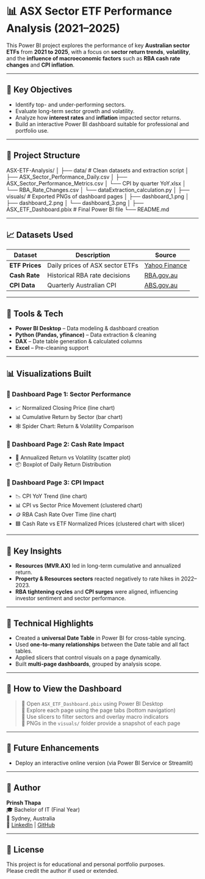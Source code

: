 # 📊 ASX Sector ETF Performance Analysis (2021–2025)

This Power BI project explores the performance of key **Australian sector ETFs** from **2021 to 2025**, with a focus on **sector return trends**, **volatility**, and the **influence of macroeconomic factors** such as **RBA cash rate changes** and **CPI inflation**.

---

## 🧠 Key Objectives

- Identify top- and under-performing sectors.
- Evaluate long-term sector growth and volatility.
- Analyze how **interest rates** and **inflation** impacted sector returns.
- Build an interactive Power BI dashboard suitable for professional and portfolio use.

---

## 📁 Project Structure

ASX-ETF-Analysis/
│
├── data/ # Clean datasets and extraction script
│ ├── ASX_Sector_Performance_Daily.csv
│ ├── ASX_Sector_Performance_Metrics.csv
│ └── CPI by quarter YoY.xlsx
│ └── RBA_Rate_Changes.csv
│ └── dataExtraction_calculation.py
│
├── visuals/ # Exported PNGs of dashboard pages
│ ├── dashboard_1.png
│ ├── dashboard_2.png
│ └── dashboard_3.png
│
├── ASX_ETF_Dashboard.pbix # Final Power BI file
└── README.md

---

## 📈 Datasets Used

| Dataset        | Description                          | Source               |
|----------------|--------------------------------------|----------------------|
| **ETF Prices** | Daily prices of ASX sector ETFs      | [Yahoo Finance](https://finance.yahoo.com/) |
| **Cash Rate**  | Historical RBA rate decisions        | [RBA.gov.au](https://www.rba.gov.au/statistics/cash-rate/)    |
| **CPI Data**   | Quarterly Australian CPI             | [ABS.gov.au](https://www.abs.gov.au)        |

---

## 🔧 Tools & Tech

- **Power BI Desktop** – Data modeling & dashboard creation
- **Python (Pandas, yfinance)** – Data extraction & cleaning
- **DAX** – Date table generation & calculated columns
- **Excel** – Pre-cleaning support

---

## 📊 Visualizations Built

### 📍 Dashboard Page 1: Sector Performance
- 📈 Normalized Closing Price (line chart)
- 📊 Cumulative Return by Sector (bar chart)
- 🕸️ Spider Chart: Return & Volatility Comparison

### 📍 Dashboard Page 2: Cash Rate Impact
- 🔬 Annualized Return vs Volatility (scatter plot)
- 📦 Boxplot of Daily Return Distribution

### 📍 Dashboard Page 3: CPI Impact
- 📉 CPI YoY Trend (line chart)
- 📊 CPI vs Sector Price Movement (clustered chart)
- 🪙 RBA Cash Rate Over Time (line chart)
- 🟦 Cash Rate vs ETF Normalized Prices (clustered chart with slicer)

---

## 🧠 Key Insights

- **Resources (MVR.AX)** led in long-term cumulative and annualized return.
- **Property & Resources sectors** reacted negatively to rate hikes in 2022–2023.
- **RBA tightening cycles** and **CPI surges** were aligned, influencing investor sentiment and sector performance.

---

## 🧩 Technical Highlights

- Created a **universal Date Table** in Power BI for cross-table syncing.
- Used **one-to-many relationships** between the Date table and all fact tables.
- Applied slicers that control visuals on a page dynamically.
- Built **multi-page dashboards**, grouped by analysis scope.

---

## 📌 How to View the Dashboard

> 🔹 Open `ASX_ETF_Dashboard.pbix` using Power BI Desktop  
> 🔹 Explore each page using the page tabs (bottom navigation)  
> 🔹 Use slicers to filter sectors and overlay macro indicators  
> 🔹 PNGs in the `visuals/` folder provide a snapshot of each page

---

## 🔮 Future Enhancements

- Deploy an interactive online version (via Power BI Service or Streamlit)

---

## 👤 Author

**Prinsh Thapa**  
🎓 Bachelor of IT (Final Year)  
📍 Sydney, Australia  
🔗 [LinkedIn](https://www.linkedin.com/in/prinsh-thapa/) | [GitHub](https://github.com/gorkGitty)

---

## 📃 License

This project is for educational and personal portfolio purposes.  
Please credit the author if used or extended.